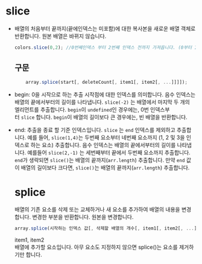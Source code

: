 
# slice
- 배열의 처음부터 끝까지(끝에인덱스는 미포함)에 대한 복사본을 새로운 배열 객체로 반환합니다. 원본 배열은 바뀌지 않습니다.
  ```js
  colors.slice(0,2); //0번째인덱스 부터 2번째 인덱스 전까지 가져옵니다. (0부터 1번째인덱스 데이터 추출)

  ```
  ## 구문
  ```js
      array.splice(start[, deleteCount[, item1[, item2[, ...]]]]);
  ```
- begin: 0을 시작으로 하는 추출 시작점에 대한 인덱스를 의미합니다. 음수 인덱스는 배열의 끝에서부터의 길이를 나타냅니다.
    `slice(-2)` 는 배열에서 마지막 두 개의 엘리먼트를 추출합니다. `begin`이 `undefined`인 경우에는, 0번 인덱스부터 `slice` 합니다. `begin`이 배열의 길이보다 큰 경우에는, 빈 배열을 반환합니다.
- end: 추출을 종료 할 기준 인덱스입니다. `slice` 는 `end` 인덱스를 제외하고 추출합니다.
  예를 들어, `slice(1,4)`는 두번째 요소부터 네번째 요소까지 (1, 2 및 3을 인덱스로 하는 요소) 추출합니다. 음수 인덱스는 배열의 끝에서부터의 길이를 나타냅니다.
  예를들어 `slice(2,-1)` 는 세번째부터 끝에서 두번째 요소까지 추출합니다.
  `end`가 생략되면 `slice()`는 배열의 끝까지(`arr.length`) 추출합니다. 만약 `end` 값이 배열의 길이보다 크다면, `slice()`는 배열의 끝까지(`arr.length`) 추출합니다.

  # splice
  배열의 기존 요소를 삭제 또는 교체하거나 새 요소를 추가하여 배열의 내용을 변경합니다. 변경한 부분을 반환합니다. 원본을 변경합니다.

  ```js
  array.splice(시작하는 인덱스 값[, 삭제할 배열의 개수[, item1[, item2[, ...]]]])
  ```
  item1, item2 <br>
배열에 추가할 요소입니다. 아무 요소도 지정하지 않으면 splice()는 요소를 제거하기만 합니다.
